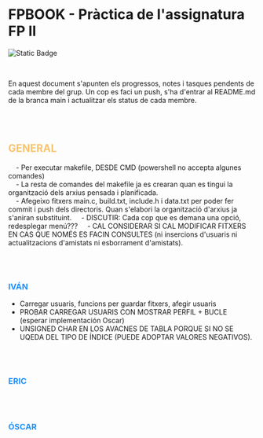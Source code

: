 # FPBOOK - Pràctica de l'assignatura FP II
<img alt="Static Badge" src="https://img.shields.io/badge/status-not_started-red"> <!-- Not started -->

<br>

En aquest document s'apunten els progressos, notes i tasques pendents de cada membre del grup. Un cop es faci un push, s'ha d'entrar al README.md de la branca main i actualitzar els status de cada membre.

<br><br>
<h2 style="color:#F8C471"> GENERAL </h2> 
<p>
<!-- Apunts generals -->
&nbsp &nbsp - Per executar makefile, DESDE CMD (powershell no accepta algunes comandes)<br>
&nbsp &nbsp - La resta de comandes del makefile ja es crearan quan es tingui la organització dels arxius pensada i planificada.<br>
&nbsp &nbsp - Afegeixo fitxers main.c, build.txt, include.h i data.txt per poder fer commit i push dels directoris. Quan s'elabori la organització d'arxius ja s'aniran substituint.
&nbsp &nbsp - DISCUTIR: Cada cop que es demana una opció, redesplegar menú???
&nbsp &nbsp - CAL CONSIDERAR SI CAL MODIFICAR FITXERS EN CAS QUE NOMÉS ES FACIN CONSULTES (ni insercions d'usuaris ni actualitzacions d'amistats ni esborrament d'amistats).

<!-- Fi dels apunts generals -->
</p>

<br><br>
<h3 style="color:DodgerBlue"> IVÁN </h3> 
<p>
<!-- Apunts d'Iván -->
<ul>
    <li>Carregar usuaris, funcions per guardar fitxers, afegir usuaris</li>
    <li>PROBAR CARREGAR USUARIS CON MOSTRAR PERFIL + BUCLE (esperar implementación Oscar)</li>
    <li>UNSIGNED CHAR EN LOS AVACNES DE TABLA PORQUE SI NO SE UQEDA DEL TIPO DE ÍNDICE (PUEDE ADOPTAR VALORES NEGATIVOS).
</ul>
<!-- Fi dels apunts d'Iván -->
</p>
<br><br>
<h3 style="color:DodgerBlue"> ERIC </h3> 
<p>
<!-- Apunts d'ERIC -->



<!-- Fi dels apunts d'ERIC -->
</p>
<br><br>
<h3 style="color:DodgerBlue"> ÓSCAR </h3> 
<p>
<!-- Apunts d'ÓSCAR -->



<!-- Fi dels apunts d'Óscar -->
</p>
